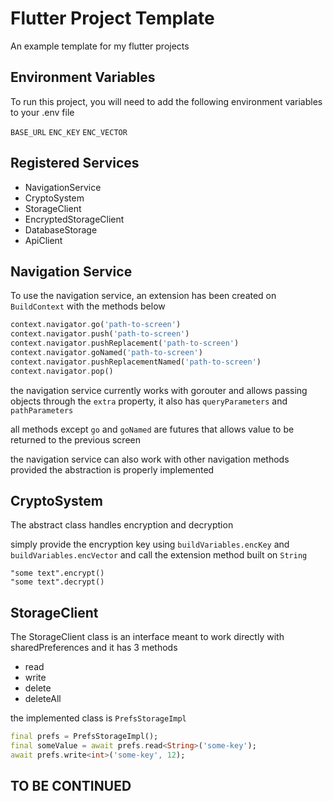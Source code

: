 
# Flutter Project Template

An example template for my flutter projects

## Environment Variables


To run this project, you will need to add the following environment variables to your .env file

`BASE_URL`
`ENC_KEY`
`ENC_VECTOR`


## Registered Services

- NavigationService
- CryptoSystem
- StorageClient
- EncryptedStorageClient
- DatabaseStorage
- ApiClient

## Navigation Service

To use the navigation service, an extension has been created on `BuildContext` with the methods below

```dart
context.navigator.go('path-to-screen')
context.navigator.push('path-to-screen')
context.navigator.pushReplacement('path-to-screen')
context.navigator.goNamed('path-to-screen')
context.navigator.pushReplacementNamed('path-to-screen')
context.navigator.pop()
```

the navigation service currently works with gorouter and allows passing objects through the `extra` property, it also has `queryParameters` and `pathParameters`

all methods except `go` and `goNamed` are futures that allows value to be returned to the previous screen

the navigation service can also work with other navigation methods provided the abstraction is properly implemented 

## CryptoSystem
The abstract class handles encryption and decryption 

simply provide the encryption key using `buildVariables.encKey` and `buildVariables.encVector` and call the extension method built on `String`

```
"some text".encrypt()
"some text".decrypt()
```
## StorageClient
The StorageClient class is an interface meant to work directly with sharedPreferences and it has 3 methods

- read<T>
- write<T>
- delete
- deleteAll

the implemented class is `PrefsStorageImpl`

```dart
final prefs = PrefsStorageImpl();
final someValue = await prefs.read<String>('some-key');
await prefs.write<int>('some-key', 12);
```

## TO BE CONTINUED